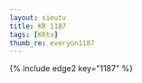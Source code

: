 ```yaml
--- 
layout: sieutv
title: KR 1187
tags: [KRtv]
thumb_re: everyon1187
---
```

{% include edge2 key="1187" %} 
